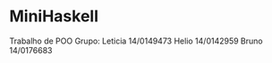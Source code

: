 # MiniHaskell
Trabalho de POO
Grupo: Leticia 14/0149473
       Helio   14/0142959
       Bruno  14/0176683
